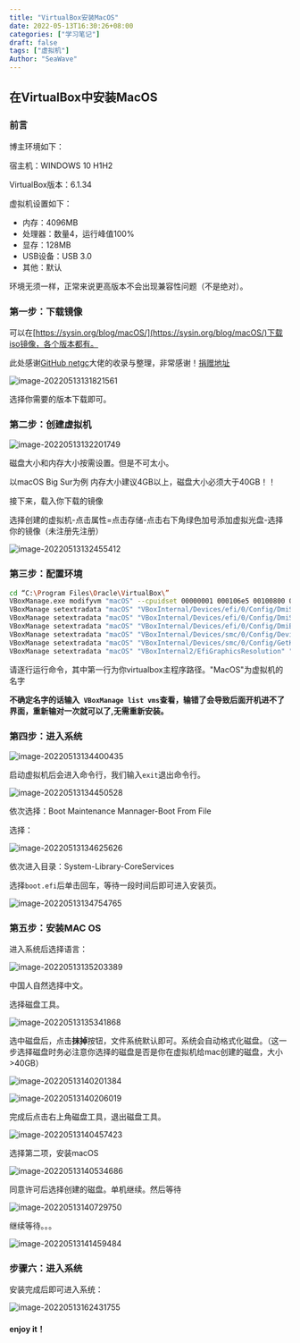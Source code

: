 ```yaml
---
title: "VirtualBox安装MacOS"
date: 2022-05-13T16:30:26+08:00
categories: ["学习笔记"]
draft: false
tags: ["虚拟机"]
Author: "SeaWave"
---
```


## 在VirtualBox中安装MacOS

### 前言

博主环境如下：

宿主机：WINDOWS 10 H1H2

VirtualBox版本：6.1.34

虚拟机设置如下：

+ 内存：4096MB
+ 处理器：数量4，运行峰值100%
+ 显存：128MB
+ USB设备：USB 3.0
+ 其他：默认

环境无须一样，正常来说更高版本不会出现兼容性问题（不是绝对）。

### 第一步：下载镜像

可以在[https://sysin.org/blog/macOS/](https://sysin.org/blog/macOS/)下载iso镜像，各个版本都有。

此处感谢[GitHub netgc](https://github.com/netgc)大佬的收录与整理，非常感谢！[捐赠地址](https://sysin.org/donate/)

![image-20220513131821561](/file/vb-mac//image-20220513131821561.png)

选择你需要的版本下载即可。

### 第二步：创建虚拟机

![image-20220513132201749](/file/vb-mac//image-20220513132201749.png)

磁盘大小和内存大小按需设置。但是不可太小。

以macOS Big Sur为例 内存大小建议4GB以上，磁盘大小必须大于40GB！！

接下来，载入你下载的镜像

选择创建的虚拟机-点击属性=点击存储-点击右下角绿色加号添加虚拟光盘-选择你的镜像（未注册先注册）

![image-20220513132455412](/file/vb-mac//image-20220513132455412.png)

### 第三步：配置环境

```bash
cd “C:\Program Files\Oracle\VirtualBox\”
VBoxManage.exe modifyvm "macOS" --cpuidset 00000001 000106e5 00100800 0098e3fd bfebfbff
VBoxManage setextradata "macOS" "VBoxInternal/Devices/efi/0/Config/DmiSystemProduct" "iMac19,1"
VBoxManage setextradata "macOS" "VBoxInternal/Devices/efi/0/Config/DmiSystemVersion" "1.0"
VBoxManage setextradata "macOS" "VBoxInternal/Devices/efi/0/Config/DmiBoardProduct" "Mac-AA95B1DDAB278B95"
VBoxManage setextradata "macOS" "VBoxInternal/Devices/smc/0/Config/DeviceKey" "ourhardworkbythesewordsguardedpleasedontsteal(c)AppleComputerInc"
VBoxManage setextradata "macOS" "VBoxInternal/Devices/smc/0/Config/GetKeyFromRealSMC" 1
VBoxManage setextradata "macOS" "VBoxInternal2/EfiGraphicsResolution" "1440x900"
```

请逐行运行命令，其中第一行为你virtualbox主程序路径。"MacOS"为虚拟机的名字

**不确定名字的话输入` VBoxManage list vms`查看，输错了会导致后面开机进不了界面，重新输对一次就可以了,无需重新安装。**

### 第四步：进入系统

![image-20220513134400435](/file/vb-mac//image-20220513134400435.png)

启动虚拟机后会进入命令行，我们输入`exit`退出命令行。

![image-20220513134450528](/file/vb-mac//image-20220513134450528.png)

依次选择：Boot Maintenance Mannager-Boot From File

选择：

![image-20220513134625626](/file/vb-mac//image-20220513134625626.png)

依次进入目录：System-Library-CoreServices

选择`boot.efi`后单击回车，等待一段时间后即可进入安装页。

![image-20220513134754765](/file/vb-mac/image-20220513134754765.png)

### 第五步：安装MAC  OS 

进入系统后选择语言：

![image-20220513135203389](/file/vb-mac//image-20220513135203389.png)

中国人自然选择中文。

选择磁盘工具。

![image-20220513135341868](/file/vb-mac//image-20220513135341868.png)

选中磁盘后，点击**抹掉**按钮，文件系统默认即可。系统会自动格式化磁盘。（这一步选择磁盘时务必注意你选择的磁盘是否是你在虚拟机给mac创建的磁盘，大小>40GB）

![image-20220513140201384](/file/vb-mac//image-20220513140201384.png)

![image-20220513140206019](/file/vb-mac//image-20220513140206019.png)

完成后点击右上角磁盘工具，退出磁盘工具。

![image-20220513140457423](/file/vb-mac//image-20220513140457423.png)

选择第二项，安装macOS

![image-20220513140534686](/file/vb-mac//image-20220513140534686.png)

同意许可后选择创建的磁盘。单机继续。然后等待

![image-20220513140729750](/file/vb-mac//image-20220513140729750.png)

继续等待。。。

![image-20220513141459484](/file/vb-mac//image-20220513141459484.png)

### 步骤六：进入系统

安装完成后即可进入系统：

![image-20220513162431755](/file/vb-mac//image-20220513162431755.png)

#### enjoy it！
